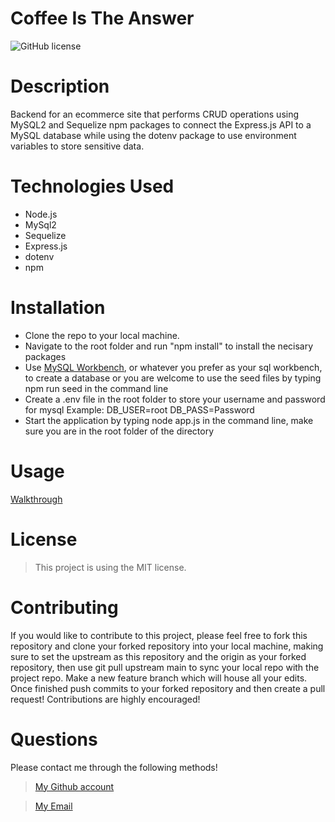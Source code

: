 # Coffee Is The Answer

![GitHub license](https://img.shields.io/static/v1?label=License&message=MIT&color=blue&style=for-the-badge)

# Description
Backend for an ecommerce site that performs CRUD operations using MySQL2 and Sequelize npm packages to connect the Express.js API to a MySQL database 
while using the dotenv package to use environment variables to store sensitive data.

# Technologies Used 
- Node.js
- MySql2
- Sequelize
- Express.js
- dotenv
- npm

# Installation 
- Clone the repo to your local machine.
- Navigate to the root folder and run "npm install" to install the necisary packages
- Use [MySQL Workbench](https://www.mysql.com/products/workbench/), or whatever you prefer as your sql workbench, to create a database or you are welcome to use the seed files   by typing npm run seed in the command line 
- Create a .env file in the root folder to store your username and password for mysql Example: DB_USER=root  DB_PASS=Password
- Start the application by typing node app.js in the command line, make sure you are in the root folder of the directory

# Usage
[Walkthrough](https://drive.google.com/file/d/1HitA6yxDjIwljanOktbJO5cWswUJPF5D/vie)


# License

> This project is using the MIT license.

# Contributing

If you would like to contribute to this project, please feel free to fork this repository and clone your forked repository into your local machine, making sure to set the upstream as this repository and the origin as your forked repository, then use git pull upstream main to sync your local repo with the project repo. Make a new feature branch which will house all your edits. Once finished push commits to your forked repository and then create a pull request! Contributions are highly encouraged!

# Questions
Please contact me through the following methods!

> [My Github account](https://github.com/dylanshoemaker)

> <a href="mailto:me@dylanshoemaker.com">My Email</a> 
